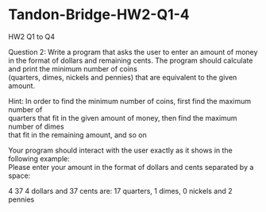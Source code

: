 # Tandon-Bridge-HW2-Q1-4
HW2 Q1 to Q4

Question	2:
Write	a	program	that	asks	the	user	to	enter	an	amount	of	money	in	the	format	of	dollars	
and	remaining	cents.	The	program	should	calculate	and	print	the	minimum	number	of	coins	
(quarters,	dimes,	nickels and pennies) that are equivalent to the given	amount.

Hint:	In	order	to	find	the	minimum	number	of	coins,	first	find	the	maximum	number	of	
quarters	that	fit	in	the	given	amount	of	money,	then	find	the	maximum	number	of	dimes	
that fit in the	remaining	amount,	and so on

Your	program	should	interact	with	the	user	exactly	as	it	shows	in	the	following	example:	
Please enter your	amount	in the	format	of dollars and cents separated by	a	space:

4	 37
4	dollars and 37 cents are:
17 quarters,	1	dimes,	0	nickels and	2	pennies
